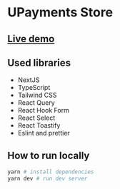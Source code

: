 # UPayments Store

## [Live demo](https://akromdev-upayments-store.vercel.app/)

## Used libraries

- NextJS
- TypeScript
- Tailwind CSS
- React Query
- React Hook Form
- React Select
- React Toastify
- Eslint and prettier

## How to run locally

```bash
yarn # install dependencies
yarn dev # run dev server
```
